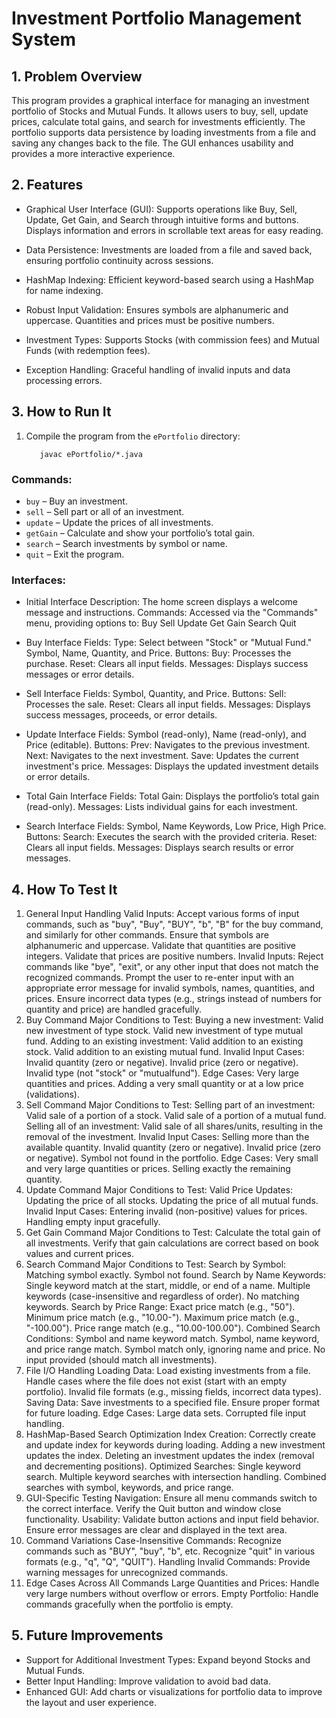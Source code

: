 # Investment Portfolio Management System

## 1. Problem Overview
This program provides a graphical interface for managing an investment portfolio of Stocks and Mutual Funds. It allows users to buy, sell, update prices, calculate total gains, and search for investments efficiently. The portfolio supports data persistence by loading investments from a file and saving any changes back to the file. The GUI enhances usability and provides a more interactive experience.

## 2. Features
- Graphical User Interface (GUI):
Supports operations like Buy, Sell, Update, Get Gain, and Search through intuitive forms and buttons.
Displays information and errors in scrollable text areas for easy reading.

- Data Persistence:
Investments are loaded from a file and saved back, ensuring portfolio continuity across sessions.

- HashMap Indexing:
Efficient keyword-based search using a HashMap for name indexing.
- Robust Input Validation:
Ensures symbols are alphanumeric and uppercase.
Quantities and prices must be positive numbers.

- Investment Types:
Supports Stocks (with commission fees) and Mutual Funds (with redemption fees).

- Exception Handling:
Graceful handling of invalid inputs and data processing errors.

## 3. How to Run It
1. Compile the program from the `ePortfolio` directory:
   ```
      javac ePortfolio/*.java
   ```

### Commands:
- `buy` – Buy an investment.
- `sell` – Sell part or all of an investment.
- `update` – Update the prices of all investments.
- `getGain` – Calculate and show your portfolio’s total gain.
- `search` – Search investments by symbol or name.
- `quit` – Exit the program.

### Interfaces:
- Initial Interface
Description: The home screen displays a welcome message and instructions.
Commands: Accessed via the "Commands" menu, providing options to:
Buy
Sell
Update
Get Gain
Search
Quit

- Buy Interface
Fields:
Type: Select between "Stock" or "Mutual Fund."
Symbol, Name, Quantity, and Price.
Buttons:
Buy: Processes the purchase.
Reset: Clears all input fields.
Messages:
Displays success messages or error details.

- Sell Interface
Fields:
Symbol, Quantity, and Price.
Buttons:
Sell: Processes the sale.
Reset: Clears all input fields.
Messages:
Displays success messages, proceeds, or error details.

- Update Interface
Fields:
Symbol (read-only), Name (read-only), and Price (editable).
Buttons:
Prev: Navigates to the previous investment.
Next: Navigates to the next investment.
Save: Updates the current investment's price.
Messages:
Displays the updated investment details or error details.

- Total Gain Interface
Fields:
Total Gain: Displays the portfolio’s total gain (read-only).
Messages:
Lists individual gains for each investment.

- Search Interface
Fields:
Symbol, Name Keywords, Low Price, High Price.
Buttons:
Search: Executes the search with the provided criteria.
Reset: Clears all input fields.
Messages:
Displays search results or error messages.

## 4. How To Test It
1. General Input Handling
Valid Inputs:
Accept various forms of input commands, such as "buy", "Buy", "BUY", "b", "B" for the buy command, and similarly for other commands.
Ensure that symbols are alphanumeric and uppercase.
Validate that quantities are positive integers.
Validate that prices are positive numbers.
Invalid Inputs:
Reject commands like "bye", "exit", or any other input that does not match the recognized commands.
Prompt the user to re-enter input with an appropriate error message for invalid symbols, names, quantities, and prices.
Ensure incorrect data types (e.g., strings instead of numbers for quantity and price) are handled gracefully.
2. Buy Command
Major Conditions to Test:
Buying a new investment:
Valid new investment of type stock.
Valid new investment of type mutual fund.
Adding to an existing investment:
Valid addition to an existing stock.
Valid addition to an existing mutual fund.
Invalid Input Cases:
Invalid quantity (zero or negative).
Invalid price (zero or negative).
Invalid type (not "stock" or "mutualfund").
Edge Cases:
Very large quantities and prices.
Adding a very small quantity or at a low price (validations).
3. Sell Command
Major Conditions to Test:
Selling part of an investment:
Valid sale of a portion of a stock.
Valid sale of a portion of a mutual fund.
Selling all of an investment:
Valid sale of all shares/units, resulting in the removal of the investment.
Invalid Input Cases:
Selling more than the available quantity.
Invalid quantity (zero or negative).
Invalid price (zero or negative).
Symbol not found in the portfolio.
Edge Cases:
Very small and very large quantities or prices.
Selling exactly the remaining quantity.
4. Update Command
Major Conditions to Test:
Valid Price Updates:
Updating the price of all stocks.
Updating the price of all mutual funds.
Invalid Input Cases:
Entering invalid (non-positive) values for prices.
Handling empty input gracefully.
5. Get Gain Command
Major Conditions to Test:
Calculate the total gain of all investments.
Verify that gain calculations are correct based on book values and current prices.
6. Search Command
Major Conditions to Test:
Search by Symbol:
Matching symbol exactly.
Symbol not found.
Search by Name Keywords:
Single keyword match at the start, middle, or end of a name.
Multiple keywords (case-insensitive and regardless of order).
No matching keywords.
Search by Price Range:
Exact price match (e.g., "50").
Minimum price match (e.g., "10.00-").
Maximum price match (e.g., "-100.00").
Price range match (e.g., "10.00-100.00").
Combined Search Conditions:
Symbol and name keyword match.
Symbol, name keyword, and price range match.
Symbol match only, ignoring name and price.
No input provided (should match all investments).
7. File I/O Handling
Loading Data:
Load existing investments from a file.
Handle cases where the file does not exist (start with an empty portfolio).
Invalid file formats (e.g., missing fields, incorrect data types).
Saving Data:
Save investments to a specified file.
Ensure proper format for future loading.
Edge Cases:
Large data sets.
Corrupted file input handling.
8. HashMap-Based Search Optimization
Index Creation:
Correctly create and update index for keywords during loading.
Adding a new investment updates the index.
Deleting an investment updates the index (removal and decrementing positions).
Optimized Searches:
Single keyword search.
Multiple keyword searches with intersection handling.
Combined searches with symbol, keywords, and price range.
9. GUI-Specific Testing
Navigation:
Ensure all menu commands switch to the correct interface.
Verify the Quit button and window close functionality.
Usability:
Validate button actions and input field behavior.
Ensure error messages are clear and displayed in the text area.
10. Command Variations
Case-Insensitive Commands:
Recognize commands such as "BUY", "buy", "b", etc.
Recognize "quit" in various formats (e.g., "q", "Q", "QUIT").
Handling Invalid Commands:
Provide warning messages for unrecognized commands.
11. Edge Cases Across All Commands
Large Quantities and Prices:
Handle very large numbers without overflow or errors.
Empty Portfolio:
Handle commands gracefully when the portfolio is empty.

## 5. Future Improvements
- Support for Additional Investment Types: Expand beyond Stocks and Mutual Funds.
- Better Input Handling: Improve validation to avoid bad data.
- Enhanced GUI: Add charts or visualizations for portfolio data to improve the layout and user experience. 